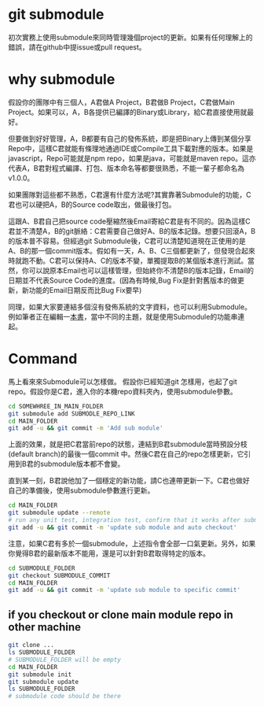 # git submodule
初次實務上使用submodule來同時管理幾個project的更新。如果有任何理解上的錯誤，請在github中提issue或pull request。

# why submodule
假設你的團隊中有三個人，A君做A Project，B君做B Project，C君做Main Project。如果可以，A，B各提供已編譯的Binary或Library，給C君直接使用就最好。

但要做到好好管理，A，B都要有自己的發佈系統，即是把Binary上傳到某個分享Repo中，這樣C君就能有條理地通過IDE或Compile工具下載對應的版本。如果是javascript，Repo可能就是npm repo，如果是java，可能就是maven repo。這亦代表A，B君對程式編譯、打包、版本命名等都要很熟悉，不能一輩子都命名為v1.0.0。

如果團隊對這些都不熟悉，C君還有什麼方法呢?其實靠著Submodule的功能，C君也可以硬把A，B的Source code取出，做最後打包。

這跟A、B君自己把source code壓縮然後Email寄給C君是有不同的。因為這樣C君並不清楚A，B的git脈絡：C君需要自己做好A、B的版本記錄。想要只回滾A，B的版本普不容易。但經過git Submodule後，C君可以清楚知道現在正使用的是A、B的那一個commit版本。假如有一天，A、B、C三個都更新了，但發現合起來時就跑不動。C君可以保持A、C的版本不變，單獨提取B的某個版本進行測試。當然，你可以說原本Email也可以這樣管理，但始終你不清楚B的版本記錄，Email的日期並不代表Source Code的進度。(因為有時候,Bug Fix是針對舊版本的做更新，新功能的Email日期反而比Bug Fix要早)

同理，如果大家要連結多個沒有發佈系統的文字資料，也可以利用Submodule。例如筆者正在編輯一[本書](https://macauyeah.github.io/AProgrammerPrepares/)，當中不同的主題，就是使用Submodule的功能串連起。

# Command
馬上看來來Submodule可以怎樣做。 假設你已經知道git 怎樣用，也起了git repo。假設你是C君，進入你的本機repo資料夾內，使用submodule參數。
```bash
cd SOMEWHREE_IN_MAIN_FOLDER
git submodule add SUBMODLE_REPO_LINK
cd MAIN_FOLDER
git add -u && git commit -m 'Add sub module'
```

上面的效果，就是把C君當前repo的狀態，連結到B君submodule當時預設分枝(default branch)的最後一個commit 中。然後C君在自己的repo怎樣更新，它引用到B君的submodule版本都不會變。

直到某一刻，B君說他加了一個穩定的新功能，請C也連帶更新一下。C君也做好自己的準備後，使用submodule參數進行更新。
```bash
cd MAIN_FOLDER
git submodule update --remote
# run any unit test, integration test, confirm that it works after submodule update, then commit
git add -u && git commit -m 'update sub module and auto checkout'
```
注意，如果C君有多於一個submodule，上述指令會全部一口氣更新。另外，如果你覺得B君的最新版本不能用，還是可以針對B君取得特定的版本。

```bash
cd SUBMODULE_FOLDER
git checkout SUBMODULE_COMMIT
cd MAIN_FOLDER
git add -u && git commit -m 'update sub module to specific commit'
```

## if you checkout or clone main module repo in other machine
```bash
git clone ...
ls SUBMODULE_FOLDER
# SUBMODULE_FOLDER will be empty
cd MAIN_FOLDER
git submodule init
git submodule update
ls SUBMODULE_FOLDER
# submodule code should be there
```